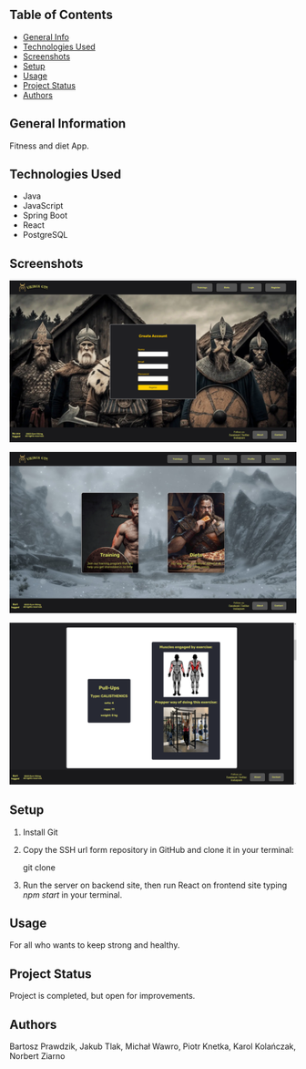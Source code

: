 ## Table of Contents
* [General Info](#general-information)
* [Technologies Used](#technologies-used)
* [Screenshots](#screenshots)
* [Setup](#setup)
* [Usage](#usage)
* [Project Status](#project-status)
* [Authors](#authors)

## General Information
Fitness and diet App.

## Technologies Used
- Java
- JavaScript
- Spring Boot
- React
- PostgreSQL


## Screenshots
![](readmeFiles/register.PNG?raw=true)

![](readmeFiles/mainPage.PNG?raw=true)

![](readmeFiles/exercise.PNG?raw=true)


## Setup
1. Install Git
2. Copy the SSH url form repository in GitHub and clone it in your terminal:

    git clone <ssh-url>

3. Run the server on backend site, then run React on frontend site typing *npm start* in your terminal.

## Usage
For all who wants to keep strong and healthy.

## Project Status
Project is completed, but open for improvements.

## Authors
Bartosz Prawdzik, Jakub Tlak, Michał Wawro, Piotr Knetka, Karol Kolańczak, Norbert Ziarno